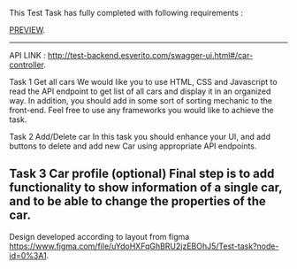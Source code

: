 This Test Task has fully completed with following requirements :

[PREVIEW](https://NikitaTudakov.github.io/CarList/).


---------------------------------------------------------------------------------------------------------------------------
 API LINK : http://test-backend.esverito.com/swagger-ui.html#/car-controller.

Task 1 Get all cars
We would like you to use HTML, CSS and Javascript to read the API endpoint to get list of
all cars and display it in an organized way.
In addition, you should add in some sort of sorting mechanic to the front-end. Feel free to
use any frameworks you would like to achieve the task.

Task 2 Add/Delete car
In this task you should enhance your UI, and add buttons to delete and add new Car using
appropriate API endpoints.

Task 3 Car profile (optional)
Final step is to add functionality to show information of a single car, and to be able to change
the properties of the car.
---------------------------------------------------------------------------------------------------------------------------

Design developed according to layout from figma https://www.figma.com/file/uYdoHXFqGhBRU2jzEBOhJ5/Test-task?node-id=0%3A1.